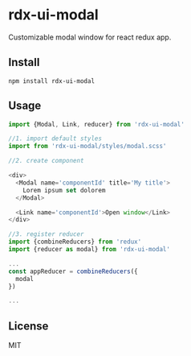 # rdx-ui-modal

Customizable modal window for react redux app.

## Install

```
npm install rdx-ui-modal
```

## Usage

```javascript
import {Modal, Link, reducer} from 'rdx-ui-modal'

//1. import default styles
import from 'rdx-ui-modal/styles/modal.scss'

//2. create component

<div>
  <Modal name='componentId' title='My title'>
    Lorem ipsum set dolorem
  </Modal>

  <Link name='componentId'>Open window</Link>
</div>

//3. register reducer
import {combineReducers} from 'redux'
import {reducer as modal} from 'rdx-ui-modal'

...
const appReducer = combineReducers({
  modal
})

...

```

## License

MIT
